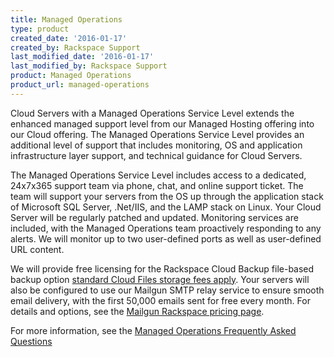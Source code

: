 ```yaml
---
title: Managed Operations
type: product
created_date: '2016-01-17'
created_by: Rackspace Support
last_modified_date: '2016-01-17'
last_modified_by: Rackspace Support
product: Managed Operations
product_url: managed-operations
---
```


Cloud Servers with a Managed Operations Service Level extends the enhanced managed support level from our Managed Hosting offering into our Cloud offering. The Managed Operations Service Level provides an additional level of support that includes monitoring, OS and application infrastructure layer support, and technical guidance for Cloud Servers.

The Managed Operations Service Level includes access to a dedicated, 24x7x365 support team via phone, chat, and online support ticket. The team will support your servers from the OS up through the application stack of Microsoft SQL Server, .Net/IIS, and the LAMP stack on Linux. Your Cloud Server will be regularly patched and updated. Monitoring services are included, with the Managed Operations team proactively responding to any alerts. We will monitor up to two user-defined ports as well as user-defined URL content.

We will provide free licensing for the Rackspace Cloud Backup file-based backup option [standard Cloud Files storage fees apply](http://www.rackspace.com/cloud/cloud_hosting_products/files/pricing/). Your servers will also be configured to use our Mailgun SMTP relay service to ensure smooth email delivery, with the first 50,000 emails sent for free every month. For details and options, see the [Mailgun Rackspace pricing page](http://www.mailgun.com/rackspace).

For more information, see the [Managed Operations Frequently Asked Questions](http://support-dev.ipa.rackspace.com/how-to/managed-operations-faq/)
